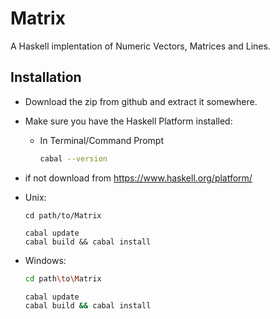 Matrix
======

A Haskell implentation of Numeric Vectors, Matrices and Lines.

Installation
------------

- Download the zip from github and extract it somewhere.
- Make sure you have the Haskell Platform installed:
  * In Terminal/Command Prompt

    ```Bash
    cabal --version
    ```
- if not download from https://www.haskell.org/platform/

- Unix:
    ```Batch
    cd path/to/Matrix
  
    cabal update
    cabal build && cabal install
    ```
- Windows:
    ```Bash
    cd path\to\Matrix

    cabal update
    cabal build && cabal install
    ```
